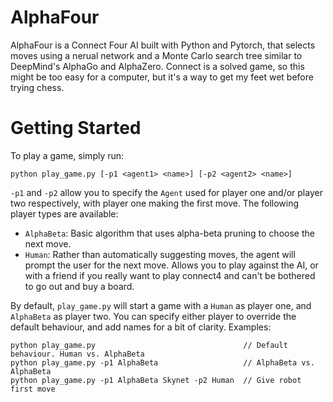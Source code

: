 # AlphaFour
AlphaFour is a Connect Four AI built with Python and Pytorch, that selects moves using a nerual network and a Monte Carlo search tree similar to DeepMind's AlphaGo and AlphaZero. Connect is a solved game, so this might be too easy for a computer, but it's a way to get my feet wet before trying chess. 

# Getting Started
To play a game, simply run:
 ~~~
 python play_game.py [-p1 <agent1> <name>] [-p2 <agent2> <name>]
 ~~~

`-p1` and `-p2` allow you to specify the `Agent` used for player one and/or player two respectively, with player one making the first move. The following player types are available:
- `AlphaBeta`: Basic algorithm that uses alpha-beta pruning to choose the next move.
- `Human`: Rather than automatically suggesting moves, the agent will prompt the user for the next move. Allows you to play against the AI, or with a friend if you really want to play connect4 and can't be bothered to go out and buy a board.

By default, `play_game.py` will start a game with a `Human` as player one, and `AlphaBeta` as player two. You can specify either player to override the default behaviour, and add names for a bit of clarity. Examples:
~~~ 
python play_game.py                                 // Default behaviour. Human vs. AlphaBeta
python play_game.py -p1 AlphaBeta                   // AlphaBeta vs. AlphaBeta
python play_game.py -p1 AlphaBeta Skynet -p2 Human  // Give robot first move
~~~